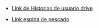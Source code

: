 - [Link de Historias de usuario drive](https://docs.google.com/document/d/1kHkGLjdsvqeNFbcL60nxlagAgmcWT0BHUAV64VBknpc/edit?usp=sharing)

- [Link espina de pescado](https://app.diagrams.net/#G1HTedj2Ye3kWh2rEB91TAcAV84_1r9BqN)
